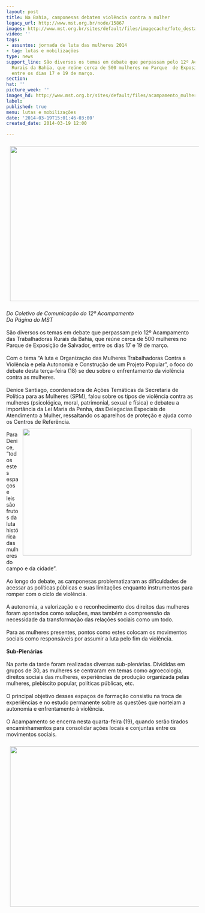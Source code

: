 ```yaml
---
layout: post
title: Na Bahia, camponesas debatem violência contra a mulher
legacy_url: http://www.mst.org.br/node/15867
images: http://www.mst.org.br/sites/default/files/imagecache/foto_destaque/acampamento_mulheres_BA.jpg
video: ''
tags:
- assuntos: jornada de luta das mulheres 2014
- tag: lutas e mobilizações
type: news
support_line: São diversos os temas em debate que perpassam pelo 12º Acampamento das  Trabalhadoras
  Rurais da Bahia, que reúne cerca de 500 mulheres no Parque  de Exposição de Salvador,
  entre os dias 17 e 19 de março.
section: 
hat: ''
picture_week: ''
images_hd: http://www.mst.org.br/sites/default/files/acampamento_mulheres_BA.jpg
label: 
published: true
menu: lutas e mobilizações
date: '2014-03-19T15:01:46-03:00'
created_date: 2014-03-19 12:00

---
```

<p><img style="margin: 10px;" src="http://www.mst.org.br/sites/default/files/acampamento_mulheres_BA.jpg" alt="" height="413" width="640"></p><p><em>Do Coletivo de Comunicação do 12º Acampamento<br>Da Página do MST<br></em><br>São diversos os temas em debate que perpassam pelo 12º Acampamento das Trabalhadoras Rurais da Bahia, que reúne cerca de 500 mulheres no Parque de Exposição de Salvador, entre os dias 17 e 19 de março. <br><br>Com o tema “A luta e Organização das Mulheres Trabalhadoras Contra a  Violência e pela Autonomia e Construção de um Projeto Popular”, o foco do debate desta terça-feira (18) se deu sobre o enfrentamento da violência contra as mulheres. <br><br>Denice Santiago, coordenadora de Ações Temáticas da Secretaria de Política para as Mulheres (SPM), falou sobre os tipos de violência contra as mulheres (psicológica, moral, patrimonial, sexual e física) e debateu a importância da Lei Maria da Penha, das Delegacias Especiais de Atendimento a Mulher, ressaltando os aparelhos de proteção e ajuda como os Centros de Referência.<br><img style="margin: 10px; float: right;" src="http://www.mst.org.br/sites/default/files/mistica_acampamento_mulheres_BA.jpg" alt="" height="338" width="450"><br>Para Denice, “todos estes espaços e leis são frutos da luta histórica das mulheres do campo e da cidade”.<br><br>Ao longo do debate, as camponesas problematizaram as dificuldades de acessar as políticas públicas e suas limitações enquanto instrumentos para romper com o ciclo de violência. <br><br>A autonomia, a valorização e o reconhecimento dos direitos das mulheres foram apontados como soluções, mas também a compreensão da necessidade da transformação das relações sociais como um todo. <br><br>Para as mulheres presentes, pontos como estes colocam os movimentos sociais como responsáveis por assumir a luta pelo fim da violência.<br><br><strong>Sub-Plenárias<br></strong><br>Na parte da tarde foram realizadas diversas sub-plenárias. Divididas em grupos de 30, as mulheres se centraram em temas como agroecologia, direitos sociais das mulheres, experiências de produção organizada pelas mulheres, plebiscito popular, políticas públicas, etc.<br><br>O principal objetivo desses espaços de formação consistiu na troca de experiências e no estudo permanente sobre as questões que norteiam a autonomia e enfrentamento à violência. <br><br>O Acampamento se encerra nesta quarta-feira (19), quando serão tirados encaminhamentos para consolidar ações locais e conjuntas entre os movimentos sociais.</p><p><img style="margin: 10px;" src="http://www.mst.org.br/sites/default/files/acampamento_mulheres_BA_III.jpg" alt="" height="427" width="640"></p>
